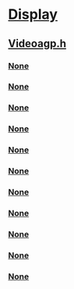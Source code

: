 # [Display](../_display/index.md)
## [Videoagp.h](index.md)
### [None](../videoagp/nc-videoagp-pagp_commit_physical.md)
### [None](../videoagp/nc-videoagp-pagp_commit_virtual.md)
### [None](../videoagp/nc-videoagp-pagp_free_physical.md)
### [None](../videoagp/nc-videoagp-pagp_free_virtual.md)
### [None](../videoagp/nc-videoagp-pagp_release_physical.md)
### [None](../videoagp/nc-videoagp-pagp_release_virtual.md)
### [None](../videoagp/nc-videoagp-pagp_reserve_physical.md)
### [None](../videoagp/nc-videoagp-pagp_reserve_virtual.md)
### [None](../videoagp/nc-videoagp-pagp_set_rate.md)
### [None](../videoagp/nf-videoagp-videoportgetagpservices.md)
### [None](../videoagp/ns-videoagp-_video_port_agp_services.md)
